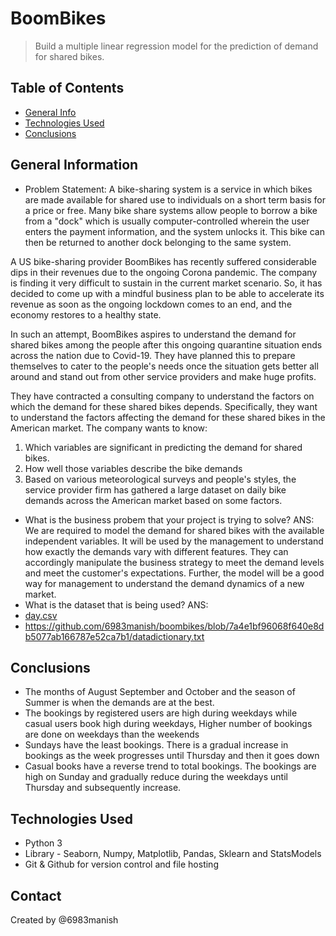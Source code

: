 # BoomBikes 
> Build a multiple linear regression model for the prediction of demand for shared bikes.

## Table of Contents
* [General Info](#general-information)
* [Technologies Used](#technologies-used)
* [Conclusions](#conclusions)


## General Information
- Problem Statement: A bike-sharing system is a service in which bikes are made available for shared use to individuals on a short term basis for a price or free. Many bike share systems allow people to borrow a bike from a "dock" which is usually computer-controlled wherein the user enters the payment information, and the system unlocks it. This bike can then be returned to another dock belonging to the same system.

A US bike-sharing provider BoomBikes has recently suffered considerable dips in their revenues due to the ongoing Corona pandemic. The company is finding it very difficult to sustain in the current market scenario. So, it has decided to come up with a mindful business plan to be able to accelerate its revenue as soon as the ongoing lockdown comes to an end, and the economy restores to a healthy state. 

In such an attempt, BoomBikes aspires to understand the demand for shared bikes among the people after this ongoing quarantine situation ends across the nation due to Covid-19. They have planned this to prepare themselves to cater to the people's needs once the situation gets better all around and stand out from other service providers and make huge profits.

They have contracted a consulting company to understand the factors on which the demand for these shared bikes depends. Specifically, they want to understand the factors affecting the demand for these shared bikes in the American market. The company wants to know:

1. Which variables are significant in predicting the demand for shared bikes.
2. How well those variables describe the bike demands
3. Based on various meteorological surveys and people's styles, the service provider firm has gathered a large dataset on daily bike demands across the American market based on some factors. 

- What is the business probem that your project is trying to solve?
ANS: We are required to model the demand for shared bikes with the available independent variables. It will be used by the management to understand how exactly the demands vary with different features. They can accordingly manipulate the business strategy to meet the demand levels and meet the customer's expectations. Further, the model will be a good way for management to understand the demand dynamics of a new market. 
- What is the dataset that is being used?
ANS:
- [day.csv](https://github.com/6983manish/boombikes/blob/7a4e1bf96068f640e8db5077ab166787e52ca7b1/day.csv)
- https://github.com/6983manish/boombikes/blob/7a4e1bf96068f640e8db5077ab166787e52ca7b1/datadictionary.txt


## Conclusions
- The months of August September and October and the season of Summer is when the demands are at the best.
- The bookings by registered users are high during weekdays while casual users book high during weekdays, Higher number of bookings are done on weekdays than the weekends
- Sundays have the least bookings. There is a gradual increase in bookings as the week progresses until Thursday and then it goes down
- Casual books have a reverse trend to total bookings. The bookings are high on Sunday and gradually reduce during the weekdays until Thursday and subsequently increase.

## Technologies Used
- Python 3
- Library - Seaborn, Numpy, Matplotlib, Pandas, Sklearn and StatsModels
- Git & Github for version control and file hosting

## Contact
Created by @6983manish 
